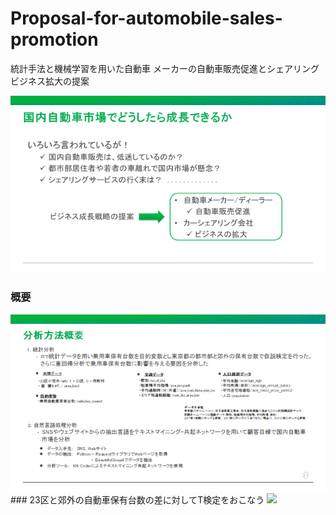 # Proposal-for-automobile-sales-promotion
統計手法と機械学習を用いた自動車 メーカーの自動車販売促進とシェアリングビジネス拡大の提案

<img src="images/image1.png">

### 概要
<img src="images/image2.png">
### 23区と郊外の自動車保有台数の差に対してT検定をおこなう
<img src="images/image.png">
